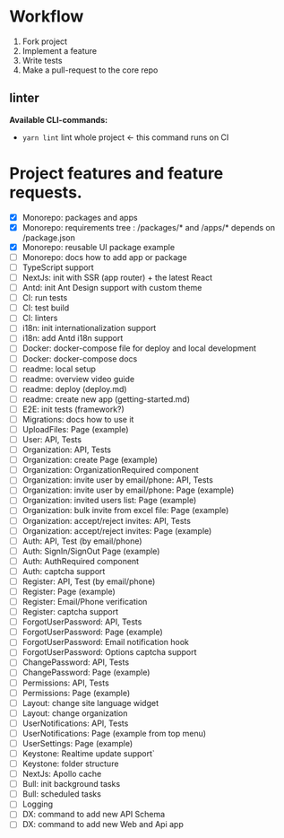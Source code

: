 # Workflow

1. Fork project
2. Implement a feature
3. Write tests
4. Make a pull-request to the core repo

## linter

**Available CLI-commands:**

- `yarn lint` lint whole project <- this command runs on CI

# Project features and feature requests.

- [x] Monorepo: packages and apps
- [x] Monorepo: requirements tree : /packages/\* and /apps/\* depends on /package.json
- [x] Monorepo: reusable UI package example
- [ ] Monorepo: docs how to add app or package
- [ ] TypeScript support
- [ ] NextJs: init with SSR (app router) + the latest React
- [ ] Antd: init Ant Design support with custom theme
- [ ] CI: run tests
- [ ] CI: test build
- [ ] CI: linters
- [ ] i18n: init internationalization support
- [ ] i18n: add Antd i18n support
- [ ] Docker: docker-compose file for deploy and local development
- [ ] Docker: docker-compose docs
- [ ] readme: local setup
- [ ] readme: overview video guide
- [ ] readme: deploy (deploy.md)
- [ ] readme: create new app (getting-started.md)
- [ ] E2E: init tests (framework?)
- [ ] Migrations: docs how to use it
- [ ] UploadFiles: Page (example)
- [ ] User: API, Tests
- [ ] Organization: API, Tests
- [ ] Organization: create Page (example)
- [ ] Organization: OrganizationRequired component
- [ ] Organization: invite user by email/phone: API, Tests
- [ ] Organization: invite user by email/phone: Page (example)
- [ ] Organization: invited users list: Page (example)
- [ ] Organization: bulk invite from excel file: Page (example)
- [ ] Organization: accept/reject invites: API, Tests
- [ ] Organization: accept/reject invites: Page (example)
- [ ] Auth: API, Test (by email/phone)
- [ ] Auth: SignIn/SignOut Page (example)
- [ ] Auth: AuthRequired component
- [ ] Auth: captcha support
- [ ] Register: API, Test (by email/phone)
- [ ] Register: Page (example)
- [ ] Register: Email/Phone verification
- [ ] Register: captcha support
- [ ] ForgotUserPassword: API, Tests
- [ ] ForgotUserPassword: Page (example)
- [ ] ForgotUserPassword: Email notification hook
- [ ] ForgotUserPassword: Options captcha support
- [ ] ChangePassword: API, Tests
- [ ] ChangePassword: Page (example)
- [ ] Permissions: API, Tests
- [ ] Permissions: Page (example)
- [ ] Layout: change site language widget
- [ ] Layout: change organization
- [ ] UserNotifications: API, Tests
- [ ] UserNotifications: Page (example from top menu)
- [ ] UserSettings: Page (example)
- [ ] Keystone: Realtime update support`
- [ ] Keystone: folder structure
- [ ] NextJs: Apollo cache
- [ ] Bull: init background tasks
- [ ] Bull: scheduled tasks
- [ ] Logging
- [ ] DX: command to add new API Schema
- [ ] DX: command to add new Web and Api app
